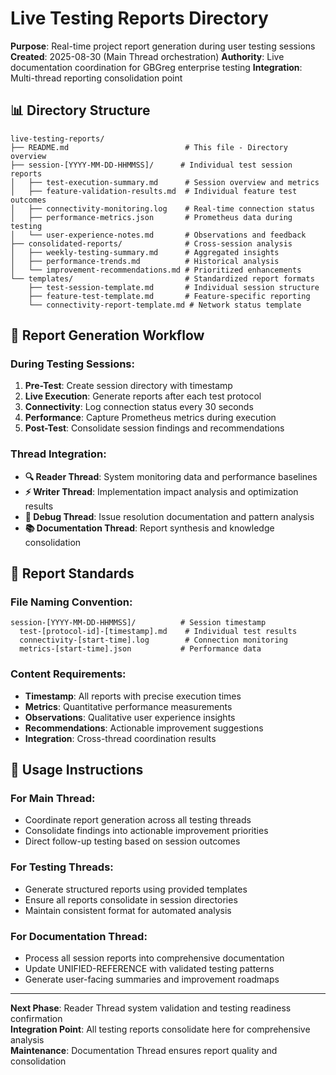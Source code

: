 # Live Testing Reports Directory

**Purpose**: Real-time project report generation during user testing sessions  
**Created**: 2025-08-30 (Main Thread orchestration)
**Authority**: Live documentation coordination for GBGreg enterprise testing
**Integration**: Multi-thread reporting consolidation point

## 📊 **Directory Structure**

```
live-testing-reports/
├── README.md                          # This file - Directory overview
├── session-[YYYY-MM-DD-HHMMSS]/      # Individual test session reports
│   ├── test-execution-summary.md      # Session overview and metrics
│   ├── feature-validation-results.md  # Individual feature test outcomes
│   ├── connectivity-monitoring.log    # Real-time connection status
│   ├── performance-metrics.json       # Prometheus data during testing
│   └── user-experience-notes.md       # Observations and feedback
├── consolidated-reports/              # Cross-session analysis
│   ├── weekly-testing-summary.md      # Aggregated insights
│   ├── performance-trends.md          # Historical analysis
│   └── improvement-recommendations.md # Prioritized enhancements
└── templates/                         # Standardized report formats
    ├── test-session-template.md       # Individual session structure
    ├── feature-test-template.md       # Feature-specific reporting
    └── connectivity-report-template.md # Network status template
```

## 🔄 **Report Generation Workflow**

### **During Testing Sessions**:
1. **Pre-Test**: Create session directory with timestamp
2. **Live Execution**: Generate reports after each test protocol
3. **Connectivity**: Log connection status every 30 seconds
4. **Performance**: Capture Prometheus metrics during execution
5. **Post-Test**: Consolidate session findings and recommendations

### **Thread Integration**:
- **🔍 Reader Thread**: System monitoring data and performance baselines
- **⚡ Writer Thread**: Implementation impact analysis and optimization results
- **🔧 Debug Thread**: Issue resolution documentation and pattern analysis
- **📚 Documentation Thread**: Report synthesis and knowledge consolidation

## 📝 **Report Standards**

### **File Naming Convention**:
```
session-[YYYY-MM-DD-HHMMSS]/          # Session timestamp
  test-[protocol-id]-[timestamp].md    # Individual test results
  connectivity-[start-time].log        # Connection monitoring
  metrics-[start-time].json           # Performance data
```

### **Content Requirements**:
- **Timestamp**: All reports with precise execution times
- **Metrics**: Quantitative performance measurements
- **Observations**: Qualitative user experience insights
- **Recommendations**: Actionable improvement suggestions
- **Integration**: Cross-thread coordination results

## 🎯 **Usage Instructions**

### **For Main Thread**:
- Coordinate report generation across all testing threads
- Consolidate findings into actionable improvement priorities
- Direct follow-up testing based on session outcomes

### **For Testing Threads**:
- Generate structured reports using provided templates
- Ensure all reports consolidate in session directories
- Maintain consistent format for automated analysis

### **For Documentation Thread**:
- Process all session reports into comprehensive documentation
- Update UNIFIED-REFERENCE with validated testing patterns
- Generate user-facing summaries and improvement roadmaps

---

**Next Phase**: Reader Thread system validation and testing readiness confirmation  
**Integration Point**: All testing reports consolidate here for comprehensive analysis  
**Maintenance**: Documentation Thread ensures report quality and consolidation